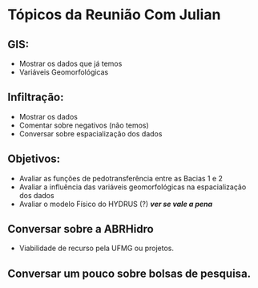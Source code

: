 # Tópicos da Reunião Com Julian

## GIS:
- Mostrar os dados que já temos
- Variáveis Geomorfológicas

## Infiltração:
- Mostrar os dados
- Comentar sobre negativos (não temos)
- Conversar sobre espacialização dos dados

## Objetivos:
- Avaliar as funções de pedotransferência entre as Bacias 1 e 2
- Avaliar a influência das variáveis geomorfológicas na espacialização dos dados
- Avaliar o modelo Físico do HYDRUS (?) ***ver se vale a pena***

## Conversar sobre a ABRHidro
- Viabilidade de recurso pela UFMG ou projetos.

## Conversar um pouco sobre bolsas de pesquisa.
